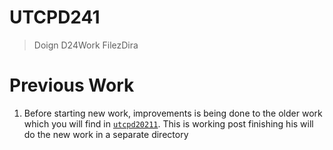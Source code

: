 # UTCPD241

> Doign D24Work FilezDira

# Previous Work 
1. Before starting new work, improvements is being done to the older work which you will find in [`utcpd20211`](./utcpd20211). This is working post finishing his will do the new work in a separate directory
